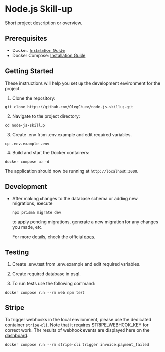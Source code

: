 # Node.js Skill-up

Short project description or overview.

## Prerequisites

- Docker: [Installation Guide](https://docs.docker.com/get-docker/)
- Docker Compose: [Installation Guide](https://docs.docker.com/compose/install/)

## Getting Started

These instructions will help you set up the development environment for the project.

1. Clone the repository:

`git clone https://github.com/OlegChuev/node-js-skillup.git`

2. Navigate to the project directory:

`cd node-js-skillup`

3. Create .env from .env.example and edit required variables.

`cp .env.example .env`

4. Build and start the Docker containers:

`docker compose up -d`

The application should now be running at `http://localhost:3000`.


## Development

* After making changes to the database schema or adding new migrations, execute

  `npx prisma migrate dev`

  to apply pending migrations, generate a new migration for any changes you made, etc.

  For more details, check the official [docs](https://www.prisma.io/docs/concepts/components/prisma-migrate/migrate-development-production).

## Testing

1. Create .env.test from .env.example and edit required variables.

2. Create required database in psql.

3. To run tests use the following command:

`docker compose run --rm web npm test`

## Stripe

To trigger webhooks in the local environment, please use the dedicated container `stripe-cli`.
Note that it requires STRIPE_WEBHOOK_KEY for correct work. The results of webhook events are displayed here on the [dashboard](https://dashboard.stripe.com/test/customers).

`docker compose run --rm stripe-cli trigger invoice.payment_failed`
